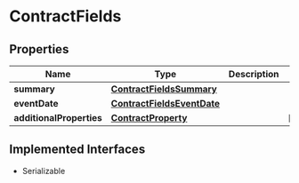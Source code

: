 

# ContractFields


## Properties

Name | Type | Description | Notes
------------ | ------------- | ------------- | -------------
**summary** | [**ContractFieldsSummary**](ContractFieldsSummary.md) |  | 
**eventDate** | [**ContractFieldsEventDate**](ContractFieldsEventDate.md) |  | 
**additionalProperties** | [**ContractProperty**](ContractProperty.md) |  |  [optional]


## Implemented Interfaces

* Serializable


